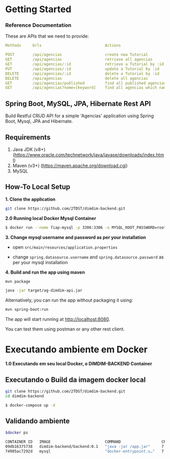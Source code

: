 # Getting Started

### Reference Documentation

These are APIs that we need to provide:

```yaml
Methods	    Urls                            Actions

POST	    /api/agencias                   create new Tutorial
GET         /api/agencias                   retrieve all agencias
GET         /api/agencias/:id	            retrieve a Tutorial by :id
PUT         /api/agencias/:id	            update a Tutorial by :id
DELETE	    /api/agencias/:id               delete a Tutorial by :id
DELETE	    /api/agencias                   delete all agencias
GET         /api/agencias/published         find all published agencias
GET         /api/agencias?nome=[keyword]    find all agencias which name contains keyword
```

## Spring Boot, MySQL, JPA, Hibernate Rest API

Build Restful CRUD API for a simple 'Agencias' application using Spring Boot, Mysql, JPA and Hibernate.

## Requirements

1. Java JDK (v8+) (https://www.oracle.com/technetwork/java/javase/downloads/index.html)
2. Maven (v3+) (https://maven.apache.org/download.cgi)
3. MySQL

## How-To Local Setup

**1. Clone the application**

```bash
git clone https://github.com/2TDST/dimdim-backend.git
```

**2.0 Running local Docker Mysql Container**

```bash
$ docker run --name fiap-mysql -p 3306:3306 -e MYSQL_ROOT_PASSWORD=root -e MYSQL_DATABASE=ag_dimdim_db -d mysql
```

**3. Change mysql username and password as per your installation**

+ open `src/main/resources/application.properties`

+ change `spring.datasource.username` and `spring.datasource.password` as per your mysql installation

**4. Build and run the app using maven**

```bash
mvn package

java -jar target/ag-dimdim-api.jar
```

Alternatively, you can run the app without packaging it using:

```bash
mvn spring-boot:run
```

The app will start running at <http://localhost:8080>.

You can test them using postman or any other rest client.

# Executando ambiente em Docker

**1.0 Executando em seu local Docker, o DIMDIM-BACKEND Container**

## Executando o Build da imagem docker local

```bash
git clone https://github.com/2TDST/dimdim-backend.git
cd dimdim-backend
```

```bash
$ docker-compose up -d
```

## Validando ambiente

```bash
$docker ps

CONTAINER ID   IMAGE                        COMMAND                  CREATED         STATUS         PORTS                                                  NAMES
09db16375738   dimdim-backend/backend:0.1   "java -jar /app.jar"     7 minutes ago   Up 7 minutes   0.0.0.0:8080->8080/tcp, :::8080->8080/tcp              dimdim-backend
74905ac7292d   mysql                        "docker-entrypoint.s…"   7 hours ago     Up 7 hours     0.0.0.0:3306->3306/tcp, :::3306->3306/tcp, 33060/tcp   fiap-mysql
```